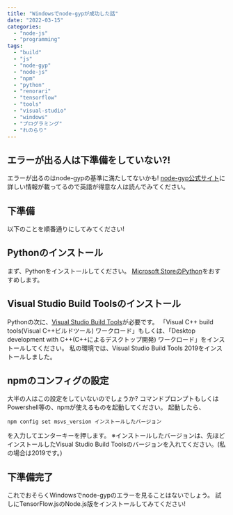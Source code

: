 ```yaml
---
title: "Windowsでnode-gypが成功した話"
date: "2022-03-15"
categories:
  - "node-js"
  - "programming"
tags:
  - "build"
  - "js"
  - "node-gyp"
  - "node-js"
  - "npm"
  - "python"
  - "renorari"
  - "tensorflow"
  - "tools"
  - "visual-studio"
  - "windows"
  - "プログラミング"
  - "れのらり"
---
```




## エラーが出る人は下準備をしていない?!

エラーが出るのはnode-gypの基準に満たしてないかも! [node-gyp公式サイト](https://github.com/nodejs/node-gyp#on-windows)に詳しい情報が載ってるので英語が得意な人は読んでみてください。

## 下準備

以下のことを順番通りにしてみてください!

## Pythonのインストール

まず、Pythonをインストールしてください。 [Microsoft StoreのPython](https://docs.python.org/3/using/windows.html#the-microsoft-store-package)をおすすめします。

## Visual Studio Build Toolsのインストール

Pythonの次に、[Visual Studio Build Tools](https://visualstudio.microsoft.com/thank-you-downloading-visual-studio/?sku=BuildTools)が必要です。 「Visual C++ build tools(Visual C++ビルドツール) ワークロード」もしくは、「Desktop development with C++(C++によるデスクトップ開発) ワークロード」をインストールしてください。 私の環境では、Visual Studio Build Tools 2019をインストールしました。

## npmのコンフィグの設定

大半の人はこの設定をしていないのでしょうか? コマンドプロンプトもしくはPowershell等の、npmが使えるものを起動してください。 起動したら、

```shell
npm config set msvs_version インストールしたバージョン
```

を入力してエンターキーを押します。 ※インストールしたバージョンは、先ほどインストールしたVisual Studio Build Toolsのバージョンを入れてください。(私の場合は2019です。)

## 下準備完了

これでおそらくWindowsでnode-gypのエラーを見ることはないでしょう。 試しにTensorFlow.jsのNode.js版をインストールしてみてください!
